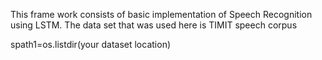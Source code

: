 This frame work consists of basic implementation of Speech Recognition using LSTM. The data set that was used here is TIMIT speech corpus

spath1=os.listdir(your dataset location) 
